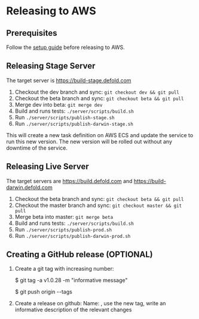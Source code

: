 # Releasing to AWS

## Prerequisites
Follow the [setup guide](/README_SETUP_RELEASE.md) before releasing to AWS.

## Releasing Stage Server
The target server is https://build-stage.defold.com

  1. Checkout the dev branch and sync: `git checkout dev && git pull`
  2. Checkout the beta branch and sync: `git checkout beta && git pull`
  3. Merge dev into beta: `git merge dev`
  4. Build and runs tests: `./server/scripts/build.sh`
  5. Run `./server/scripts/publish-stage.sh`
  6. Run `./server/scripts/publish-darwin-stage.sh`

This will create a new task definition on AWS ECS and update the service to run this new version. The new
version will be rolled out without any downtime of the service.


## Releasing Live Server
The target servers are https://build.defold.com and https://build-darwin.defold.com

  1. Checkout the beta branch and sync: `git checkout beta && git pull`
  2. Checkout the master branch and sync: `git checkout master && git pull`
  3. Merge beta into master: `git merge beta`
  4. Build and runs tests: `./server/scripts/build.sh`
  5. Run `./server/scripts/publish-prod.sh`
  6. Run `./server/scripts/publish-darwin-prod.sh`


## Creating a GitHub release (OPTIONAL)
  1. Create a git tag with increasing number:

      $ git tag -a v1.0.28 -m "informative message"

      $ git push origin --tags
  2. Create a release on github: Name: <date>, use the new tag, write an informative description of the relevant changes
